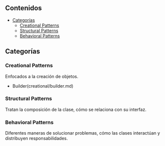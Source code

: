 ## Contenidos

- [Categorías](#categorías)
  - [Creational Patterns](#creational-patterns)
  - [Structural Patterns](#structural-patterns)
  - [Behavioral Patterns](#behavioral-patterns)

## Categorías

### Creational Patterns

Enfocados a la creación de objetos.

- Builder(creational/builder.md)

### Structural Patterns

Tratan la composición de la clase, cómo se relaciona con su interfaz.

### Behavioral Patterns

Diferentes maneras de solucionar problemas, cómo las clases interactúan y distribuyen responsabilidades.
